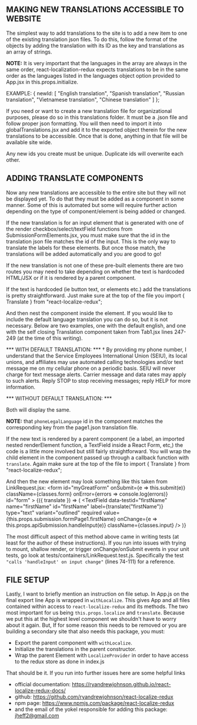 ## MAKING NEW TRANSLATIONS ACCESSIBLE TO WEBSITE
The simplest way to add translations to the site is to add a new item to one of the existing translation json files.
To do this, follow the format of the objects by adding the translation with its ID as the key and translations as an array of strings.

**NOTE:** It is very important that the languages in the array are always in the same order, react-localization-redux expects translations
to be in the same order as the languages listed in the languages object option provided to App.jsx in this.props.initialize.

EXAMPLE:
{
  newId: [
    "English translation",
    "Spanish translation",
    "Russian translation",
    "Vietnamese translation",
    "Chinese translation"
  ]
};

If you need or want to create a new translation file for organizational purposes, please do so in this translations folder.
It must be a .json file and follow proper json formatting. You will then need to import it into globalTranslations.jsx and
add it to the exported object therein for the new translations to be accessible. Once that is done, anything in that file will
be available site wide.

Any new ids you create must be unique. Duplicate ids will overwrite each other.

## ADDING TRANSLATE COMPONENTS
Now any new translations are accessible to the entire site but they will not be displayed yet.
To do that they must be added as a <Translate> component in some manner. Some of this is automated but some will require further action
depending on the type of component/element is being added or changed.

If the new translation is for an input element that is generated with one of the render checkbox/select/textField functions from
SubmissionFormElements.jsx, you must make sure that the id in the translation json file matches the id of the input. This is the only way
to translate the labels for these elements. But once those match, the translations will be added automatically and you are good to go!

If the new translation is not one of these pre-built elements there are two routes you may need to take depending on whether the text is
hardcoded HTML/JSX or if it is rendered by a parent component.

If the text is hardcoded (ie button text, <FormHelperText> or <FormLabel> elements etc.) add the translations is pretty straightforward.
Just make sure at the top of the file you
import { Translate } from "react-localize-redux";

And then nest the <Translate> component inside the element. If you would like to include the default language translation you can do so,
but it is not necessary. Below are two examples, one with the default english, and one with the self closing Translation component taken from
Tab1.jsx lines 247-249 (at the time of this writing).

*** WITH DEFAULT TRANSLATION: ***
  <FormHelperText className={classes.formHelperText}>
    <Translate id="phoneLegalLanguage">
      † By providing my phone number, I understand that the Service Employees International Union (SEIU), its local unions, and affiliates
      may use automated calling technologies and/or text message me on my cellular phone on a periodic basis. SEIU will never charge for text
      message alerts. Carrier message and data rates may apply to such alerts. Reply STOP to stop receiving messages; reply HELP for more information.
    </Translate>
  </FormHelperText>

*** WITHOUT DEFAULT TRANSLATION: ***
  <FormHelperText className={classes.formHelperText}>
    <Translate id="phoneLegalLanguage" />
  </FormHelperText>

Both will display the same.

**NOTE:** that `phoneLegalLanguage` id in the <Translate> component matches the corresponding key from the page1.json translation file.

If the new text is rendered by a parent component (ie a label, an imported nested renderElement function, a TextField inside a React Form, etc,)
the code is a little more involved but still fairly straightforward. You will wrap the child element in the <Translate> component passed up
through a callback function with `translate`. Again make sure at the top of the file to
import { Translate } from "react-localize-redux";

And then the new element may look something like this taken from LinkRequest.jsx:
    <form id="myGreatForm"
      onSubmit={e => this.submit(e)}
      className={classes.form}
      onError={errors => console.log(errors)}
      id="form"
    >
      <Translate>
        {({ translate }) => (
          <TextField
            data-testid="firstName"
            name="firstName"
            id="firstName"
            label={translate("firstName")}
            type="text"
            variant="outlined"
            required
            value={this.props.submission.formPage1.firstName}
            onChange={e => this.props.apiSubmission.handleInput(e)}
            className={classes.input}
          />
        )}
      </Translate>
    </form>

The most difficult aspect of this method above came in writing tests (at least for the author of these instructions). If you run into issues with trying to
mount, shallow render, or trigger onChange/onSubmit events in your unit tests, go look at tests/containers/LinkRequest.test.js. Specifically the test
`"calls 'handleInput' on input change"` (lines 74-111) for a reference.

## FILE SETUP
Lastly, I want to briefly mention an instruction on file setup. In App.js on the final export line App is wrapped in `withLocalize`. This gives App and all
files contained within access to `react-localize-redux` and its methods. The two most important for us being `this.props.localize` and `translate`.
Because we put this at the highest level component we shouldn't have to worry about it again. But, If for some reason this needs to be removed or you are building
a secondary site that also needs this package, you must:
- Export the parent component with `withLocalize`.
- Initialize the translations in the parent constructor.
- Wrap the parent Element with `LocalizeProvider` in order to have access to the redux store as done in index.js

That should be it. If you run into further issues here are some helpful links
- official documentation: https://ryandrewjohnson.github.io/react-localize-redux-docs/
- github: https://github.com/ryandrewjohnson/react-localize-redux
- npm page: https://www.npmjs.com/package/react-localize-redux
- and the email of the yokel responsible for adding this package: jheff2@gmail.com

